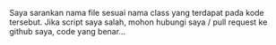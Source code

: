 Saya sarankan nama file sesuai nama class yang terdapat pada kode tersebut.
Jika script saya salah, mohon hubungi saya / pull request ke github saya, code yang benar...
